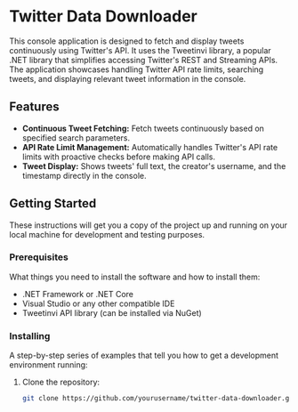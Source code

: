 # Twitter Data Downloader

This console application is designed to fetch and display tweets continuously using Twitter's API. It uses the Tweetinvi library, a popular .NET library that simplifies accessing Twitter's REST and Streaming APIs. The application showcases handling Twitter API rate limits, searching tweets, and displaying relevant tweet information in the console.

## Features

- **Continuous Tweet Fetching:** Fetch tweets continuously based on specified search parameters.
- **API Rate Limit Management:** Automatically handles Twitter's API rate limits with proactive checks before making API calls.
- **Tweet Display:** Shows tweets' full text, the creator's username, and the timestamp directly in the console.

## Getting Started

These instructions will get you a copy of the project up and running on your local machine for development and testing purposes.

### Prerequisites

What things you need to install the software and how to install them:

- .NET Framework or .NET Core
- Visual Studio or any other compatible IDE
- Tweetinvi API library (can be installed via NuGet)

### Installing

A step-by-step series of examples that tell you how to get a development environment running:

1. Clone the repository:
   ```bash
   git clone https://github.com/yourusername/twitter-data-downloader.git

